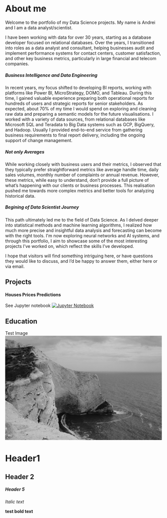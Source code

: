 # About me

Welcome to the portfolio of my Data Science projects. My name is Andrei and I am a data analyst/scientist. 

I have been working with data for over 30 years, starting as a database developer focused on relational databases. Over the years, I transitioned into roles as a data analyst and consultant, helping businesses audit and implement performance systems for contact centers, customer satisfaction, and other key business metrics, particularly in large financial and telecom companies. 
##### Business Intelligence and Data Engineering
In recent years, my focus shifted to developing BI reports, working with platforms like Power BI, MicroStrategy, DOMO, and Tableau. During this time, I gained valuable experience preparing both operational reports for hundreds of users and strategic reports for senior stakeholders. As expected, about 70% of my time I would spend on exploring and cleaning raw data and preparing a semantic models for the future visualisations. I worked with a variety of data sources, from relational databases like Microsoft SQL and Teradata to Big Data systems such as GCP, BigQuery, and Hadoop. Usually I provided end-to-end service from gathering business requirements to final report delivery, including the ongoing support of change management.
##### Not only Averages 
While working closely with business users and their metrics, I observed that they typically prefer straightforward metrics like average handle time, daily sales volumes, monthly number of complaints or annual revenue. However, these metrics, while easy to understand, don’t provide a full picture of what’s happening with our clients or business processes. This realisation pushed me towards more complex metrics and better tools for analyzing historical data.
##### Begining of Data Scientist Journey
This path ultimately led me to the field of Data Science. As I delved deeper into statistical methods and machine learning algorithms, I realized how much more precise and insightful data analysis and forecasting can become with the right tools. I'm now exploring neural networks and AI systems, and through this portfolio, I aim to showcase some of the most interesting projects I’ve worked on, which reflect the skills I’ve developed. 

I hope that visitors will find something intriguing here, or have questions they would like to discuss, and I’d be happy to answer them, either here or via email.


## Projects

#### Houses Prices Predictions

See Jupyter notebook 
[![Jupyter Notebook](https://img.shields.io/badge/Open%20in-GitHub-blue?style=for-the-badge&logo=github)](https://github.com/andreikris/exampleportfolio/blob/main/python/House%20Prices%20Forecast.ipynb)



## Education
Test Image
![Test Image](assets/iw_bw-9.jpg) 


# Header1
## Header 2
##### Header 5
*Italic text*

**test bold text**
 
